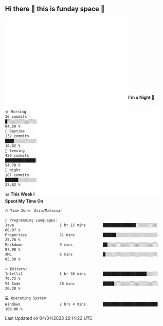 ## Hi there 👋 this is funday space 🚀

<img align="left" width="405" alt="🌞" src="https://raw.githubusercontent.com/fhasnur/fhasnur/master/general.svg?token=ATQS65TR7ETTG5RLJUDIDBLBN34HE">
<img align="right" width="400" alt="🌞" src="https://raw.githubusercontent.com/fhasnur/fhasnur/master/statistics.svg?token=ATQS65TR7ETTG5RLJUDIDBLBN34HE">

<br><br><br><br><br><br><br><br><br><br><br><br><br><br>

<!--START_SECTION:waka-->
**I'm a Night 🦉** 

```text
🌞 Morning                36 commits          █░░░░░░░░░░░░░░░░░░░░░░░░   04.59 % 
🌆 Daytime                132 commits         ████░░░░░░░░░░░░░░░░░░░░░   16.82 % 
🌃 Evening                430 commits         ██████████████░░░░░░░░░░░   54.78 % 
🌙 Night                  187 commits         ██████░░░░░░░░░░░░░░░░░░░   23.82 % 
```


📊 **This Week I Spent My Time On** 

```text
🕑︎ Time Zone: Asia/Makassar

💬 Programming Languages: 
Java                     1 hr 15 mins        ███████████████░░░░░░░░░░   60.87 % 
Properties               31 mins             ██████░░░░░░░░░░░░░░░░░░░   25.76 % 
Markdown                 9 mins              ██░░░░░░░░░░░░░░░░░░░░░░░   07.98 % 
XML                      6 mins              █░░░░░░░░░░░░░░░░░░░░░░░░   05.39 % 

🔥 Editors: 
IntelliJ                 1 hr 38 mins        ████████████████████░░░░░   79.72 % 
VS Code                  25 mins             █████░░░░░░░░░░░░░░░░░░░░   20.28 % 

💻 Operating System: 
Windows                  2 hrs 4 mins        █████████████████████████   100.00 % 
```


 Last Updated on 04/04/2023 22:14:23 UTC
<!--END_SECTION:waka-->
